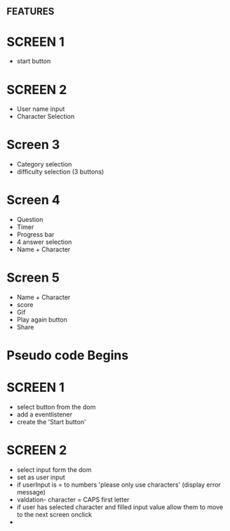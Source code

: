 ## FEATURES

# SCREEN 1

- start button

# SCREEN 2

- User name input
- Character Selection

# Screen 3

- Category selection
- difficulty selection (3 buttons)

# Screen 4

- Question
- Timer
- Progress bar
- 4 answer selection
- Name + Character

# Screen 5

- Name + Character
- score
- Gif
- Play again button
- Share

# Pseudo code Begins

# SCREEN 1

- select button from the dom
- add a eventlistener
- create the 'Start button'
<!-- - possible link local link $ -->

# SCREEN 2

- select input form the dom
- set as user input
- if userInput is = to numbers 'please only use characters' (display error message)
- valdation- character = CAPS first letter
- if user has selected character and filled input value allow them to move to the next screen onclick
-
